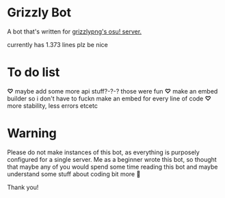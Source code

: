 # Grizzly Bot

A bot that's written for [grizzlypng's osu! server.](https://discord.gg/gpng)

currently has 1.373 lines plz be nice


# To do list

**♡** maybe add some more api stuff?-?-? those were fun
**♡** make an embed builder so i don't have to fuckn make an embed for every line of code
**♡** more stability, less errors etcetc


# Warning

Please do not make instances of this bot, as everything is purposely configured for a single server.
Me as a beginner wrote this bot, so thought that maybe any of you would spend some time reading this bot and maybe understand some stuff about coding bit more 🙏

Thank you!
